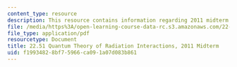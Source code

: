 ```yaml
---
content_type: resource
description: This resource contains information regarding 2011 midterm exams.
file: /media/https%3A/open-learning-course-data-rc.s3.amazonaws.com/22-51-quantum-theory-of-radiation-interactions-fall-2012/f19934828bf75966ca091a07d083b861_MIT22_51F12_mid_2011.pdf
file_type: application/pdf
resourcetype: Document
title: 22.51 Quantum Theory of Radiation Interactions, 2011 Midterm
uid: f1993482-8bf7-5966-ca09-1a07d083b861
---
```

